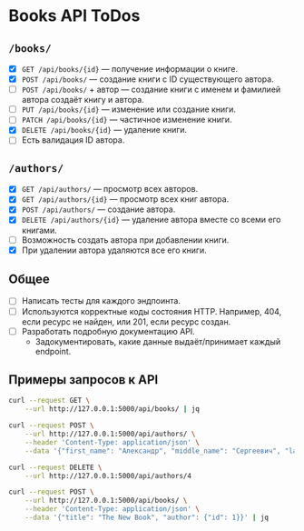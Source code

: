 # Books API ToDos

## `/books/`

- [X] `GET /api/books/{id}` — получение информации о книге.
- [X] `POST /api/books/` — создание книги с ID существующего автора.
- [ ] `POST /api/books/` + автор — создание книги с именем и фамилией автора создаёт книгу и автора.
- [ ] `PUT /api/books/{id}` — изменение или создание книги.
- [ ] `PATCH /api/books/{id}` — частичное изменение книги.
- [X] `DELETE /api/books/{id}` — удаление книги.
- [ ] Есть валидация ID автора.

## `/authors/`

- [X] `GET /api/authors/` — просмотр всех авторов.
- [X] `GET /api/authors/{id}` — просмотр всех книг автора.
- [X] `POST /api/authors/` — создание автора.
- [X] `DELETE /api/authors/{id}` — удаление автора вместе со всеми его книгами.
- [ ] Возможность создать автора при добавлении книги.
- [X] При удалении автора удаляются все его книги.

## Общее

- [ ] Написать тесты для каждого эндпоинта.
- [ ] Используются корректные коды состояния HTTP. Например, 404, если ресурс не найден, или 201, если ресурс создан.
- [ ] Разработать подробную документацию API.
  - Задокументировать, какие данные выдаёт/принимает каждый endpoint.

## Примеры запросов к API

```bash
curl --request GET \
    --url http://127.0.0.1:5000/api/books/ | jq

curl --request POST \
    --url http://127.0.0.1:5000/api/authors/ \
    --header 'Content-Type: application/json' \
    --data '{"first_name": "Александр", "middle_name": "Сергеевич", "last_name": "Пушкин"}' | jq

curl --request DELETE \
    --url http://127.0.0.1:5000/api/authors/4 

curl --request POST \
    --url http://127.0.0.1:5000/api/books/ \
    --header 'Content-Type: application/json' \
    --data '{"title": "The New Book", "author": {"id": 1}}' | jq
```